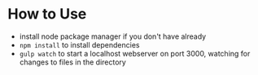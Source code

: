 # How to Use

- install node package manager if you don't have already
- `npm install` to install dependencies
- `gulp watch` to start a localhost webserver on port 3000, watching for changes to files in the directory
